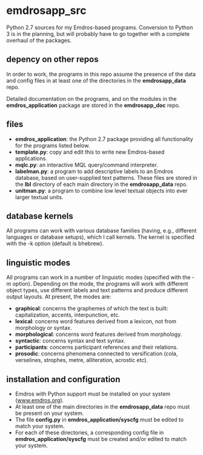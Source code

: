 # emdrosapp_src
Python 2.7 sources for my Emdros-based programs.
Conversion to Python 3 is in the planning, but will probably have
to go together with a complete overhaul of the packages.

## depency on other repos
In order to work, the programs in this repo assume the presence of
the data and config files in at least one of the directories in 
the **emdrosapp_data** repo.

Detailed documentation on the programs, and on the modules in the **emdros_application** package 
are stored in the **emdrosapp_doc** repo.

## files

* **emdros_application**: the Python 2.7 package providing all functionality for the programs listed below.
* **template.py**: copy and edit this to write new Emdros-based applications.
* **mqlc.py**: an interactive MQL query/command interpreter. 
* **labelman.py**: a program to add descriptive labels to an Emdros database, based on 
    user-supplied text patterns. These files are stored in the **lbl** directory of
    each main directory in the **emdrosapp_data** repo. 
* **unitman.py**: a program to combine low level textual objects into ever larger textual
    units.

## database kernels
All programs can work with various database families (having, e.g., different languages or database setups),
which I call kernels. The kernel is specified with the -k option (default is bhebrew).

## linguistic modes
All programs can work in a number of linguistic modes (specified with the -m option).
Depending on the mode, the programs will work with different object types,
use different labels and text patterns and produce different output layouts.
At present, the modes are:

* **graphical**: concerns the graphemes of which the text is built: capitalization, accents, interpunction, etc.
* **lexical**: concerns word features derived from a lexicon, not from morphology or syntax.
* **morphological**: concerns word features derived from morphology.
* **syntactic**: concerns syntax and text syntax.
* **participants**: concerns participant references and their relations.
* **prosodic**: concerns phenomena connected to versification (cola, verselines, strophes, metre, alliteration, acrostic etc).

## installation and configuration
* Emdros with Python support must be installed on your system (www.emdros.org).
* At least one of the main directories in the **emdrosapp_data** repo must be present on your 
system.
* The file **config.py** in **emdros_application/syscfg** must be edited to match your system.
* For each of these directories, a corresponding config file in 
   **emdros_application/syscfg** must be created and/or edited to match your system.
